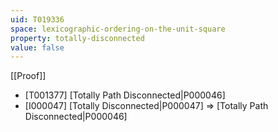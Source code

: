 ```yaml
---
uid: T019336
space: lexicographic-ordering-on-the-unit-square
property: totally-disconnected
value: false
---
```

[[Proof]]

* [T001377] [Totally Path Disconnected|P000046]
* [I000047] [Totally Disconnected|P000047] => [Totally Path Disconnected|P000046]


